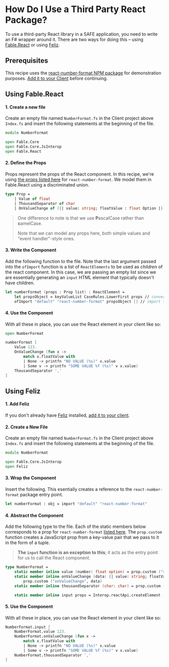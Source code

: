 # How Do I Use a Third Party React Package?

To use a third-party React library in a SAFE application, you need to write an F# wrapper around it. There are two ways for doing this – using [Fable.React](https://www.nuget.org/packages/Fable.React/) or using [Feliz](https://zaid-ajaj.github.io/Feliz/).

## Prerequisites

This recipe uses the [react-number-format NPM package](https://www.npmjs.com/package/react-number-format) for demonstration purposes. [Add it to your Client](../../package-management/add-npm-package-to-client) before continuing.

## Using Fable.React

#### 1. Create a new file

Create an empty file named `NumberFormat.fs` in the Client project above `Index.fs` and insert the following statements at the beginning of the file.

```fsharp
module NumberFormat

open Fable.Core
open Fable.Core.JsInterop
open Fable.React
```

#### 2. Define the Props
Props represent the props of the React component. In this recipe, we're using [the props listed here](https://github.com/s-yadav/react-number-format#Props) for `react-number-format`. We model them in Fable.React using a discriminated union.

```fsharp
type Prop =
    | Value of float
    | ThousandSeparator of char
    | OnValueChange of ({| value: string; floatValue : float Option |} -> unit)
```

> One difference to note is that we use **P**ascalCase rather than **c**amelCase.
>
> Note that we can model any props here, both simple values and "event handler"-style ones.

#### 3. Write the Component
Add the following function to the file. Note that the last argument passed into the `ofImport` function is a list of `ReactElements` to be used as *children* of the react component. In this case, we are passing an empty list since we are essentially generating an `input` HTML element that typically doesn't have children.

```fsharp
let numberFormat (props : Prop list) : ReactElement =
    let propsObject = keyValueList CaseRules.LowerFirst props // converts Props to JS object
    ofImport "default" "react-number-format" propsObject [] // import the default function/object from react-number-format
```

#### 4. Use the Component
With all these in place, you can use the React element in your client like so:

```fsharp
open NumberFormat

numberFormat [
    Value 123.
    OnValueChange (fun x ->
        match x.floatValue with
        | None -> printfn "NO VALUE (%s)" x.value
        | Some v -> printfn "SOME VALUE %f (%s)" v x.value)
    ThousandSeparator ','
]
```

## Using Feliz

#### 1. Add Feliz
If you don't already have [Feliz](https://www.nuget.org/packages/Feliz/) installed, [add it to your client](../../ui/add-feliz).

#### 2. Create a New File
Create an empty file named `NumberFormat.fs` in the Client project above `Index.fs` and insert the following statements at the beginning of the file.

```fsharp
module NumberFormat

open Fable.Core.JsInterop
open Feliz
```

#### 3. Wrap the Component
Insert the following. This esentially creates a reference to the `react-number-format` package entry point.

```fsharp
let numberFormat : obj = import "default" "react-number-format"
```

#### 4. Abstract the Component
Add the following type to the file. Each of the static members below corresponds to a prop for `react-number-format` [listed here](https://github.com/s-yadav/react-number-format#Props). The `prop.custom` function creates a JavaScript prop from a key-value pair that we pass to it in the form of a tuple.

> **The `input` function is an exception to this**; it acts as the entry point for us to call the React component.

```fsharp
type NumberFormat =
    static member inline value (number: float option) = prop.custom ("value", number)
    static member inline onValueChange (data: {| value: string; floatValue : float Option |} -> unit) =
        prop.custom ("onValueChange", data)
    static member inline thousandSeparator (char: char) = prop.custom ("thousandSeparator", char)

    static member inline input props = Interop.reactApi.createElement (numberFormat, createObj !!props)
```

#### 5. Use the Component

With all these in place, you can use the React element in your client like so:

```fsharp
NumberFormat.input [
    NumberFormat.value 123.
    NumberFormat.onValueChange (fun x ->
        match x.floatValue with
        | None -> printfn "NO VALUE (%s)" x.value
        | Some v -> printfn "SOME VALUE %f (%s)" v x.value)
    NumberFormat.thousandSeparator ','
]
```